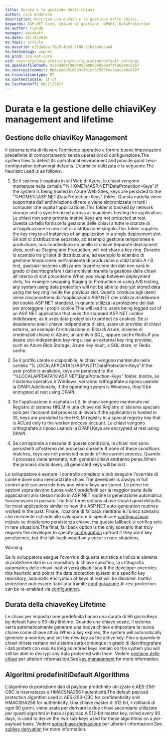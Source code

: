 ```yaml
---
title: Durata e la gestione delle chiavi
author: rick-anderson
description: Descrive una durata e la gestione delle chiavi.
keywords: ASP.NET Core, chiave di gestione, DPAPI, DataProtection
ms.author: riande
manager: wpickett
ms.date: 10/14/2016
ms.topic: article
ms.assetid: ef7dad2a-7029-4ae5-8f06-1fbebedccaa4
ms.technology: aspnet
ms.prod: asp.net-core
uid: security/data-protection/configuration/default-settings
ms.openlocfilehash: 913eda69f88ef05a990d9465024f4fa6b08cd1b7
ms.sourcegitcommit: 0b6c8e6d81d2b3c161cd375036eecbace46a9707
ms.translationtype: MT
ms.contentlocale: it-IT
ms.lasthandoff: 08/11/2017
---
```

# <a name="key-management-and-lifetime"></a><span data-ttu-id="b36cf-104">Durata e la gestione delle chiavi</span><span class="sxs-lookup"><span data-stu-id="b36cf-104">Key management and lifetime</span></span>

<a name=data-protection-default-settings></a>

## <a name="key-management"></a><span data-ttu-id="b36cf-105">Gestione delle chiavi</span><span class="sxs-lookup"><span data-stu-id="b36cf-105">Key Management</span></span>

<span data-ttu-id="b36cf-106">Il sistema tenta di rilevare l'ambiente operativo e fornire buone impostazioni predefinite di comportamento senza operazioni di configurazione.</span><span class="sxs-lookup"><span data-stu-id="b36cf-106">The system tries to detect its operational environment and provide good zero-configuration behavioral defaults.</span></span> <span data-ttu-id="b36cf-107">L'euristica utilizzata è la seguente.</span><span class="sxs-lookup"><span data-stu-id="b36cf-107">The heuristic used is as follows.</span></span>

1. <span data-ttu-id="b36cf-108">Se il sistema è ospitato in siti Web di Azure, le chiavi vengono mantenute nella cartella "% HOME%\ASP.NET\DataProtection-Keys".</span><span class="sxs-lookup"><span data-stu-id="b36cf-108">If the system is being hosted in Azure Web Sites, keys are persisted to the "%HOME%\ASP.NET\DataProtection-Keys" folder.</span></span> <span data-ttu-id="b36cf-109">Questa cartella viene supportata dall'archiviazione di rete e viene sincronizzata in tutti i computer che ospita l'applicazione.</span><span class="sxs-lookup"><span data-stu-id="b36cf-109">This folder is backed by network storage and is synchronized across all machines hosting the application.</span></span> <span data-ttu-id="b36cf-110">Le chiavi non sono protette inattivi.</span><span class="sxs-lookup"><span data-stu-id="b36cf-110">Keys are not protected at rest.</span></span> <span data-ttu-id="b36cf-111">Questa cartella fornisce la gestione delle chiavi a tutte le istanze di un'applicazione in uno slot di distribuzione singolo.</span><span class="sxs-lookup"><span data-stu-id="b36cf-111">This folder supplies the key ring to all instances of an application in a single deployment slot.</span></span> <span data-ttu-id="b36cf-112">Gli slot di distribuzione separato, ad esempio gestione temporanea e produzione, non condividono un anello di chiave.</span><span class="sxs-lookup"><span data-stu-id="b36cf-112">Separate deployment slots, such as Staging and Production, will not share a key ring.</span></span> <span data-ttu-id="b36cf-113">Durante lo scambio tra gli slot di distribuzione, ad esempio lo scambio di gestione temporanea nell'ambiente di produzione o utilizzando A / B test, qualsiasi sistema utilizzando la protezione dei dati non sarà in grado di decrittografare i dati archiviati tramite la gestione delle chiavi all'interno di slot precedente.</span><span class="sxs-lookup"><span data-stu-id="b36cf-113">When you swap between deployment slots, for example swapping Staging to Production or using A/B testing, any system using data protection will not be able to decrypt stored data using the key ring inside the previous slot.</span></span> <span data-ttu-id="b36cf-114">Questo conduce agli utenti viene disconnettersi dall'applicazione ASP.NET che utilizza middleware del cookie ASP.NET standard, in quanto utilizza la protezione dei dati per proteggere i propri cookie.</span><span class="sxs-lookup"><span data-stu-id="b36cf-114">This will lead to users being logged out of an ASP.NET application that uses the standard ASP.NET cookie middleware, as it uses data protection to protect its cookies.</span></span> <span data-ttu-id="b36cf-115">Se si desiderano anelli chiave indipendente di slot, usare un provider di chiavi esterne, ad esempio l'archiviazione di Blob di Azure, insieme di credenziali chiave di Azure, un archivio SQL, oppure cache Redis.</span><span class="sxs-lookup"><span data-stu-id="b36cf-115">If you desire slot-independent key rings, use an external key ring provider, such as Azure Blob Storage, Azure Key Vault, a SQL store, or Redis cache.</span></span>

2. <span data-ttu-id="b36cf-116">Se il profilo utente è disponibile, le chiavi vengono mantenute nella cartella "% LOCALAPPDATA%\ASP.NET\DataProtection-Keys".</span><span class="sxs-lookup"><span data-stu-id="b36cf-116">If the user profile is available, keys are persisted to the "%LOCALAPPDATA%\ASP.NET\DataProtection-Keys" folder.</span></span> <span data-ttu-id="b36cf-117">Inoltre, se il sistema operativo è Windows, verranno crittografate a riposo usando la DPAPI.</span><span class="sxs-lookup"><span data-stu-id="b36cf-117">Additionally, if the operating system is Windows, they'll be encrypted at rest using DPAPI.</span></span>

3. <span data-ttu-id="b36cf-118">Se l'applicazione è ospitata in IIS, le chiavi vengono mantenute nel Registro di sistema HKLM in una chiave del Registro di sistema speciale solo per l'account del processo di lavoro.</span><span class="sxs-lookup"><span data-stu-id="b36cf-118">If the application is hosted in IIS, keys are persisted to the HKLM registry in a special registry key that is ACLed only to the worker process account.</span></span> <span data-ttu-id="b36cf-119">Le chiavi vengono crittografate a riposo usando la DPAPI.</span><span class="sxs-lookup"><span data-stu-id="b36cf-119">Keys are encrypted at rest using DPAPI.</span></span>

4. <span data-ttu-id="b36cf-120">Se corrisponde a nessuna di queste condizioni, le chiavi non sono persistenti all'esterno del processo corrente.</span><span class="sxs-lookup"><span data-stu-id="b36cf-120">If none of these conditions matches, keys are not persisted outside of the current process.</span></span> <span data-ttu-id="b36cf-121">Quando il processo viene arrestato, tutti generati chiavi andranno perse.</span><span class="sxs-lookup"><span data-stu-id="b36cf-121">When the process shuts down, all generated keys will be lost.</span></span>

<span data-ttu-id="b36cf-122">Lo sviluppatore è sempre il controllo completo e può eseguire l'override di come e dove sono memorizzate chiavi.</span><span class="sxs-lookup"><span data-stu-id="b36cf-122">The developer is always in full control and can override how and where keys are stored.</span></span> <span data-ttu-id="b36cf-123">Le prime tre opzioni sopra devono buona valori predefiniti per la maggior parte delle applicazioni allo stesso modo in ASP.NET <machineKey> routine la generazione automatica funzionavano in passato.</span><span class="sxs-lookup"><span data-stu-id="b36cf-123">The first three options above should good defaults for most applications similar to how the ASP.NET <machineKey> auto-generation routines worked in the past.</span></span> <span data-ttu-id="b36cf-124">Finale, l'opzione di failback rientrano è l'unico scenario che realmente richiede allo sviluppatore di specificare [configurazione](overview.md) iniziale se desiderano persistenza chiave, ma questo fallback si verifica solo in rare situazioni.</span><span class="sxs-lookup"><span data-stu-id="b36cf-124">The final, fall back option is the only scenario that truly requires the developer to specify [configuration](overview.md) upfront if they want key persistence, but this fall-back would only occur in rare situations.</span></span>

>[!WARNING]
> <span data-ttu-id="b36cf-125">Se lo sviluppatore esegue l'override di questa euristica e indica al sistema di protezione dati in un repository di chiave specifico, la crittografia automatica delle chiavi inattivi verrà disabilitata.</span><span class="sxs-lookup"><span data-stu-id="b36cf-125">If the developer overrides this heuristic and points the data protection system at a specific key repository, automatic encryption of keys at rest will be disabled.</span></span> <span data-ttu-id="b36cf-126">Inattivi protezione può essere riabilitata tramite [configurazione](overview.md).</span><span class="sxs-lookup"><span data-stu-id="b36cf-126">At rest protection can be re-enabled via [configuration](overview.md).</span></span>

## <a name="key-lifetime"></a><span data-ttu-id="b36cf-127">Durata della chiave</span><span class="sxs-lookup"><span data-stu-id="b36cf-127">Key Lifetime</span></span>

<span data-ttu-id="b36cf-128">Le chiavi per impostazione predefinita hanno una durata di 90 giorni.</span><span class="sxs-lookup"><span data-stu-id="b36cf-128">Keys by default have a 90-day lifetime.</span></span> <span data-ttu-id="b36cf-129">Quando una chiave scade, il sistema verrà automaticamente generare una nuova chiave e impostare la nuova chiave come chiave attiva.</span><span class="sxs-lookup"><span data-stu-id="b36cf-129">When a key expires, the system will automatically generate a new key and set the new key as the active key.</span></span> <span data-ttu-id="b36cf-130">Fino a quando le chiavi ritirate restano nel sistema sarà comunque in grado di decrittografare i dati protetti con essi.</span><span class="sxs-lookup"><span data-stu-id="b36cf-130">As long as retired keys remain on the system you will still be able to decrypt any data protected with them.</span></span> <span data-ttu-id="b36cf-131">Vedere [gestione delle chiavi](../implementation/key-management.md#data-protection-implementation-key-management-expiration) per ulteriori informazioni.</span><span class="sxs-lookup"><span data-stu-id="b36cf-131">See [key management](../implementation/key-management.md#data-protection-implementation-key-management-expiration) for more information.</span></span>

## <a name="default-algorithms"></a><span data-ttu-id="b36cf-132">Algoritmi predefiniti</span><span class="sxs-lookup"><span data-stu-id="b36cf-132">Default Algorithms</span></span>

<span data-ttu-id="b36cf-133">L'algoritmo di protezione dati di payload predefinito utilizzato è AES-256-CBC la riservatezza e HMACSHA256 l'autenticità.</span><span class="sxs-lookup"><span data-stu-id="b36cf-133">The default payload protection algorithm used is AES-256-CBC for confidentiality and HMACSHA256 for authenticity.</span></span> <span data-ttu-id="b36cf-134">Una chiave master di 512 bit, il rollback di ogni 90 giorni, viene usata per derivare le due chiavi secondario utilizzate per questi algoritmi in base al payload.</span><span class="sxs-lookup"><span data-stu-id="b36cf-134">A 512-bit master key, rolled every 90 days, is used to derive the two sub-keys used for these algorithms on a per-payload basis.</span></span> <span data-ttu-id="b36cf-135">Vedere [sottochiave derivazione](../implementation/subkeyderivation.md#data-protection-implementation-subkey-derivation-aad) per ulteriori informazioni.</span><span class="sxs-lookup"><span data-stu-id="b36cf-135">See [subkey derivation](../implementation/subkeyderivation.md#data-protection-implementation-subkey-derivation-aad) for more information.</span></span>
